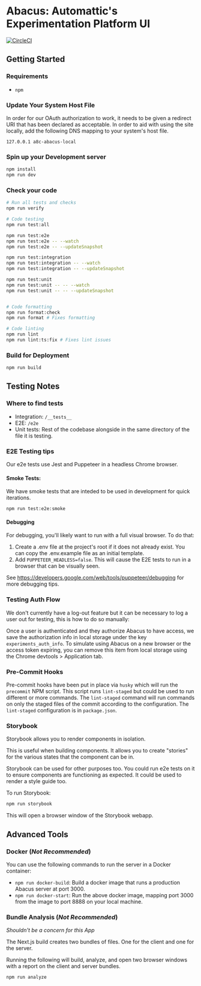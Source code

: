 # Abacus: Automattic's Experimentation Platform UI

[![CircleCI](https://circleci.com/gh/Automattic/abacus.svg?style=svg)](https://circleci.com/gh/Automattic/abacus)

## Getting Started

### Requirements

- `npm`

### Update Your System Host File

In order for our OAuth authorization to work, it needs to be given a redirect URI that has been declared as acceptable. In order to aid with using the site locally, add the following DNS mapping to your system's host file.

```
127.0.0.1 a8c-abacus-local
```

### Spin up your Development server

```bash
npm install
npm run dev
```

### Check your code

```bash
# Run all tests and checks
npm run verify

# Code testing
npm run test:all

npm run test:e2e
npm run test:e2e -- --watch
npm run test:e2e -- --updateSnapshot

npm run test:integration
npm run test:integration -- --watch
npm run test:integration -- --updateSnapshot

npm run test:unit
npm run test:unit -- -- --watch
npm run test:unit -- -- --updateSnapshot


# Code formatting
npm run format:check
npm run format # Fixes formatting

# Code linting
npm run lint
npm run lint:ts:fix # Fixes lint issues
```

### Build for Deployment

```bash
npm run build
```

## Testing Notes

### Where to find tests

- Integration: `/__tests__`
- E2E: `/e2e`
- Unit tests: Rest of the codebase alongside in the same directory of the file it is testing.

### E2E Testing tips

Our e2e tests use Jest and Puppeteer in a headless Chrome browser.

#### Smoke Tests:

We have smoke tests that are inteded to be used in development for quick iterations.

```
npm run test:e2e:smoke
```

#### Debugging

For debugging, you'll likely want to run with a full visual browser. To do that:

1. Create a .env file at the project's root if it does not already exist.
   You can copy the .env.example file as an initial template.
1. Add `PUPPETEER_HEADLESS=false`.
   This will cause the E2E tests to run in a browser that can be visually seen.

See https://developers.google.com/web/tools/puppeteer/debugging for more debugging tips.

### Testing Auth Flow

We don't currently have a log-out feature but it can be necessary to log a user out for testing, this is how to do so manually:

Once a user is authenticated and they authorize Abacus to have access, we save the authorization info in local storage under the key `experiments_auth_info`. To simulate using Abacus on a new browser or the access token expiring, you can remove this item from local storage using the Chrome devtools > Application tab.

### Pre-Commit Hooks

Pre-commit hooks have been put in place via `husky` which will run the `precommit` NPM script. This script runs `lint-staged` but could be used to run different or more commands. The `lint-staged` command will run commands on only the staged files of the commit according to the configuration. The `lint-staged` configuration is in `package.json`.

### Storybook

Storybook allows you to render components in isolation.

This is useful when building components. It allows you to create "stories" for the various states that the component can be in.

Storybook can be used for other purposes too. You could run e2e tests on it to ensure components are functioning as expected. It could be used to render a style guide too.

To run Storybook:

```sh
npm run storybook
```

This will open a browser window of the Storybook webapp.

## Advanced Tools

### Docker (_Not Recommended_)

You can use the following commands to run the server in a Docker container:

- `npm run docker-build`: Build a docker image that runs a production Abacus server at port 3000.
- `npm run docker-start`: Run the above docker image, mapping port 3000 from the image to port 8888 on your local machine.

### Bundle Analysis (_Not Recommended_)

_Shouldn't be a concern for this App_

The Next.js build creates two bundles of files. One for the client and one for the server.

Running the following will build, analyze, and open two browser windows with a report on the client and server bundles.

```sh
npm run analyze
```
